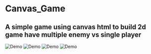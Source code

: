 # Canvas_Game

## A simple game using canvas html to build 2d game have multiple enemy vs single player 


![Demo](pic3.png)
![Demo](pic2.png)
![Demo](pic1.png)
![Demo](pic4.png)